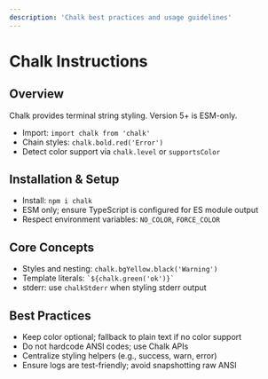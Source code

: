 ```yaml
---
description: 'Chalk best practices and usage guidelines'
---
```


# Chalk Instructions

## Overview

Chalk provides terminal string styling. Version 5+ is ESM-only.

- Import: `import chalk from 'chalk'`
- Chain styles: `chalk.bold.red('Error')`
- Detect color support via `chalk.level` or `supportsColor`

## Installation & Setup

- Install: `npm i chalk`
- ESM only; ensure TypeScript is configured for ES module output
- Respect environment variables: `NO_COLOR`, `FORCE_COLOR`

## Core Concepts

- Styles and nesting: `chalk.bgYellow.black('Warning')`
- Template literals: `` `${chalk.green('ok')}` ``
- stderr: use `chalkStderr` when styling stderr output

## Best Practices

- Keep color optional; fallback to plain text if no color support
- Do not hardcode ANSI codes; use Chalk APIs
- Centralize styling helpers (e.g., success, warn, error)
- Ensure logs are test-friendly; avoid snapshotting raw ANSI
